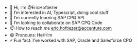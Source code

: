 - 👋 Hi, I’m @EricHoftiezer
- 👀 I’m interested in AI, Typescript, doing cool stuff
- 🌱 I’m currently learning SAP CPQ API
- 💞️ I’m looking to collaborate on SAP CPQ Code
- 📫 How to reach me eric.hoftiezer@accenture.com
- 😄 Pronouns: He/Him
- ⚡ Fun fact: I've worked with SAP, Oracle and Salesforce CPQ
